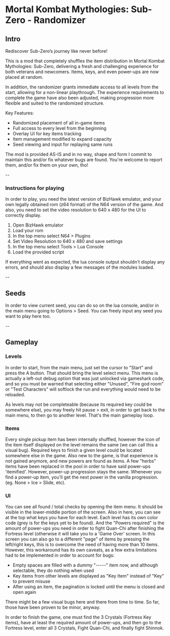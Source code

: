 # Mortal Kombat Mythologies: Sub-Zero - Randomizer
## Intro

Rediscover Sub-Zero’s journey like never before!

This is a mod that completely shuffles the item distribution in Mortal Kombat Mythologies: Sub-Zero, delivering a fresh and challenging experience for both veterans and newcomers. Items, keys, and even power-ups are now placed at random.

In addition, the randomizer grants immediate access to all levels from the start, allowing for a non-linear playthrough. The experience requirements to complete the game have also been adjusted, making progression more flexible and suited to the randomized structure.


Key Features:

- Randomized placement of all in-game items
- Full access to every level from the beginning
- Overlay UI for key items tracking
- Item management modified to expand capacity
- Seed viewing and input for replaying same runs


The mod is provided AS-IS and in no way, shape and form I commit to maintain this and/or fix whatever bugs are found. You're welcome to report them, and/or fix them on your own, tho!


--

### Instructions for playing

In order to play, you need the latest version of BizHawk emulator, and your own legally obtained rom (z64 format) of the N64 version of the game. And also, you need to set the video resolution to 640 x 480 for the UI to correctly display.

1. Open BizHawk emulator
2. Load your rom
3. In the top menu select N64 > Plugins
4. Set Video Resolution to 640 x 480 and save settings
5. In the top menu select Tools > Lua Console
6. Load the provided script

If everything went as expected, the lua console output shouldn't display any errors, and should also display a few messages of the modules loaded.

--

## Seeds

In order to view current seed, you can do so on the lua console, and/or in the main menu going to Options > Seed. You can freely input any seed you want to play here too. 

--

## Gameplay

### Levels
In order to start, from the main menu, just set the cursor to "Start" and press the A button. That should bring the level select menu. This menu is actually a left-out debug option that was just unlocked via gameshark code, and so you must be warned that selecting either "Unused", "Fire god room" or "Test Characters" will softlock the run and everything would need to be reloaded.

As levels may not be completeable (because its required key could be somewhere else), you may freely hit pause > exit, in order to get back to the main menu, to then go to another level. That's the main gameplay loop.

### Items
Every single pickup item has been internally shuffled, however the icon of the item itself displayed on the level remains the same (we can call this a visual bug). Required keys to finish a given level could be located somewhere else in the game. Also new to the game, is that experience is not gained anymore, and new powers are found as items. A few "herbs" items have been replaced in the pool in order to have said power-ups 'itemified'. However, power-up progression stays the same. Whenever you find a power-up item, you'll get the next power in the vanilla progression. (eg. None > Ice > Slide, etc).

### UI
You can see all found / total checks by opening the item menu. It should be visible in the lower-middle portion of the screen. Also in here, you can see at the top what keys you have for each level. Each level has its own color code (grey is for the keys yet to be found). And the "Powers required" is the amount of power-ups you need in order to fight Quan-Chi after finishing the Fortress level (otherwise it will take you to a 'Game Over' screen.
In this screen you can also go to a different "page" of items by pressing the left/right keys, this is to overcome the need of having more than 10 items. However, this workaround has its own caveats, as a few extra limitations had to be implemented in order to account for bugs:
- Empty spaces are filled with a dummy "-----" item now, and although selectable, they do nothing when used
- Key items from other levels are displayed as "Key Item" instead of "Key" to prevent misuse
- After using an item, the pagination is locked until the menu is closed and open again

There might be a few visual bugs here and there from time to time. So far, those have been proven to be minor, anyway.

In order to finish the game, one must find the 3 Crystals (Fortress Key items), have at least the required amount of power-ups, and then go to the Fortress level, enter all 3 Crystals, Fight Quan-Chi, and finally fight Shinnok.